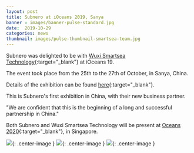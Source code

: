 ```yaml
---
layout: post
title: Subnero at iOceans 2019, Sanya
banner : images/banner-pulse-standard.jpg
date:  2019-10-29
categories: news
thumbnail: images/pulse-thumbnail-smartsea-team.jpg
---
```


Subnero was delighted to be with [Wuxi Smartsea Technology](http://www.smartseatech.com/en/index.aspx){:target="_blank"} at iOceans 19.

The event took place from the 25th to the 27th of October, in Sanya, China.

Details of the exhibition can be found [here](http://www.cso.org.cn/ggxx/2019/0926/2816.html){:target="_blank"}.

This is Subnero's first exhibition in China, with their new business partner. 

"We are confident that this is the beginning of a long and successful partnership in China."

Both Subnero and Wuxi Smartsea Technology will be present at [Oceans 2020](https://singapore20.oceansconference.org/){:target="_blank"}, in Singapore.

![]({{site.baseurl}}/images/pulse-ioceans19-1.jpg){: .center-image  }
![]({{site.baseurl}}/images/pulse-ioceans19-2.jpg){: .center-image  }
![]({{site.baseurl}}/images/pulse-ioceans19-3.jpg){: .center-image  }
